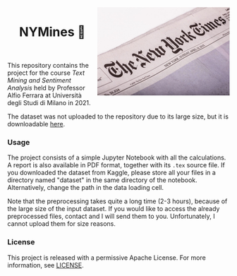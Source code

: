 <img align="right" width="300" src="https://github.com/andreasala98/NYMines/blob/main/Misc/logoimage.jpg">

 <h1 align="center">  NYMines 📰 </h1> <br>

This repository contains the project for the course _Text Mining and Sentiment Analysis_ held by Professor Alfio Ferrara at Università degli Studi di Milano in 2021.

The dataset was not uploaded to the repository due to its large size, but it is downloadable [here][1].

### Usage

The project consists of a simple Jupyter Notebook with all the calculations. A report is also available in PDF format, together with its ```.tex``` source file.
If you downloaded the dataset from Kaggle, please store all your files in a directory named "dataset" in the same directory of the notebook. Alternatively, change the path in the data loading cell.

Note that the preprocessing takes quite a long time (2-3 hours), because of the large size of the input dataset. If you would like to access the already preprocessed files, contact and I will send them to you. Unfortunately, I cannot upload them for size reasons.

### License

This project is released with a permissive Apache License. For more information, see [LICENSE][2].



[1]: https://www.kaggle.com/aashita/nyt-comments
[2]: https://www.github.com/andreasala98/NYMines/blob/main/LICENSE
